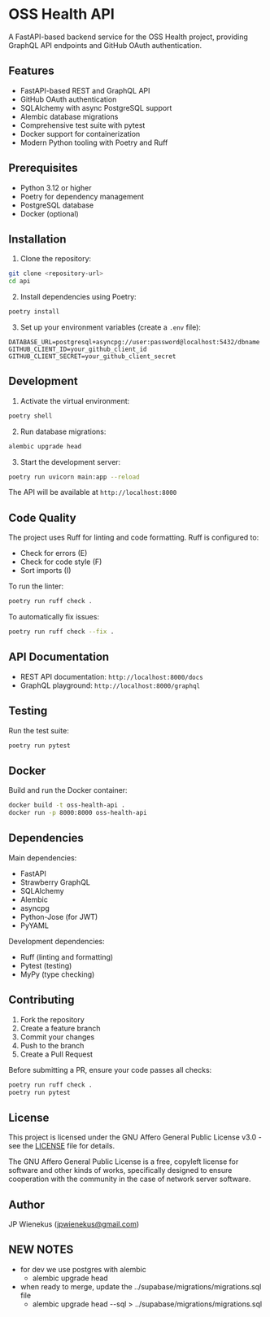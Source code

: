 # OSS Health API

A FastAPI-based backend service for the OSS Health project, providing GraphQL API endpoints and GitHub OAuth authentication.

## Features

- FastAPI-based REST and GraphQL API
- GitHub OAuth authentication
- SQLAlchemy with async PostgreSQL support
- Alembic database migrations
- Comprehensive test suite with pytest
- Docker support for containerization
- Modern Python tooling with Poetry and Ruff

## Prerequisites

- Python 3.12 or higher
- Poetry for dependency management
- PostgreSQL database
- Docker (optional)

## Installation

1. Clone the repository:
```bash
git clone <repository-url>
cd api
```

2. Install dependencies using Poetry:
```bash
poetry install
```

3. Set up your environment variables (create a `.env` file):
```env
DATABASE_URL=postgresql+asyncpg://user:password@localhost:5432/dbname
GITHUB_CLIENT_ID=your_github_client_id
GITHUB_CLIENT_SECRET=your_github_client_secret
```

## Development

1. Activate the virtual environment:
```bash
poetry shell
```

2. Run database migrations:
```bash
alembic upgrade head
```

3. Start the development server:
```bash
poetry run uvicorn main:app --reload
```

The API will be available at `http://localhost:8000`

## Code Quality

The project uses Ruff for linting and code formatting. Ruff is configured to:
- Check for errors (E)
- Check for code style (F)
- Sort imports (I)

To run the linter:
```bash
poetry run ruff check .
```

To automatically fix issues:
```bash
poetry run ruff check --fix .
```

## API Documentation

- REST API documentation: `http://localhost:8000/docs`
- GraphQL playground: `http://localhost:8000/graphql`

## Testing

Run the test suite:
```bash
poetry run pytest
```

## Docker

Build and run the Docker container:
```bash
docker build -t oss-health-api .
docker run -p 8000:8000 oss-health-api
```

## Dependencies

Main dependencies:
- FastAPI
- Strawberry GraphQL
- SQLAlchemy
- Alembic
- asyncpg
- Python-Jose (for JWT)
- PyYAML

Development dependencies:
- Ruff (linting and formatting)
- Pytest (testing)
- MyPy (type checking)

## Contributing

1. Fork the repository
2. Create a feature branch
3. Commit your changes
4. Push to the branch
5. Create a Pull Request

Before submitting a PR, ensure your code passes all checks:
```bash
poetry run ruff check .
poetry run pytest
```

## License

This project is licensed under the GNU Affero General Public License v3.0 - see the [LICENSE](../LICENSE) file for details.

The GNU Affero General Public License is a free, copyleft license for software and other kinds of works, specifically designed to ensure cooperation with the community in the case of network server software.

## Author

JP Wienekus (jpwienekus@gmail.com)




## NEW NOTES
 - for dev we use postgres with alembic
    - alembic upgrade head
 - when ready to merge, update the ../supabase/migrations/migrations.sql file
    - alembic upgrade head --sql > ../supabase/migrations/migrations.sql
